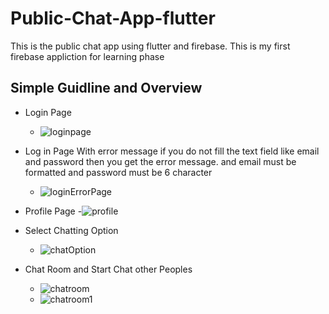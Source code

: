 # Public-Chat-App-flutter
This is the public chat app using flutter and firebase. This is my first firebase appliction for learning phase

## Simple Guidline and Overview

- Login Page
  - ![loginpage](https://user-images.githubusercontent.com/35699196/183142089-35f2707b-1fac-405d-bbc8-02605ada4cb9.jpeg)
  
- Log in Page With error message
if you do not fill the text field like email and password then you get the error message. and email must be formatted and password must be 6 character
  - ![loginErrorPage](https://user-images.githubusercontent.com/35699196/183142944-8eb4e69c-54ca-4e55-bac5-feee02ef8f2f.jpeg)
- Profile Page
  -![profile](https://user-images.githubusercontent.com/35699196/183143040-70c783be-2f4e-4a01-9a9d-f5da6da6ad0d.jpeg)
- Select Chatting Option
  - ![chatOption](https://user-images.githubusercontent.com/35699196/183143130-eff8a9fa-5ce1-4c89-952c-6833aa3c725e.jpeg)
- Chat Room and Start Chat other Peoples
  - ![chatroom](https://user-images.githubusercontent.com/35699196/183143309-5a7fed14-7672-44ac-ba25-309c355524e7.jpeg)
  - ![chatroom1](https://user-images.githubusercontent.com/35699196/183143350-9f3e50f4-c6d1-4457-9466-24e5a3db3679.jpeg)
